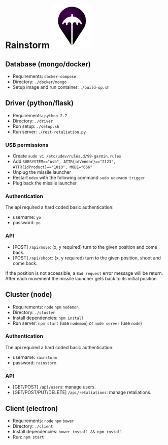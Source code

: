 # Rainstorm ![logo][logo]
[logo]: ./rainstorm-logo.png "logo title"

## Database (mongo/docker)

 - Requirements: `docker-compose`
 - Directory: `./docker/mongo`
 - Setup image and run container: `./build-up.sh`

## Driver (python/flask)

- Requirements: `python 2.7`
- Directory: `./driver`
- Run setup: `./setup.sh`
- Run server: `./rest-retaliation.py`

### USB permissions

- Create `sudo vi /etc/udev/rules.d/99-garmin.rules`
- Add `SUBSYSTEM=="usb", ATTR{idVendor}=="2123", ATTR{idProduct}=="1010", MODE="666"`
- Unplug the missile launcher
- Restart `udev` with the following command `sudo udevadm trigger`
- Plug back the missile launcher

### Authentication

The api required a hard coded basic authentication:
- username: `yo`
- password: `yo`

### API

- [POST] `/api/move`: (x, y required) turn to the given position and come back.
- [POST] `/api/shoot`: (x, y required) turn to the given position, shoot and come back.


If the position is not accessible, a `Bad request` error message will be return.
After each movement the missile launcher gets back to its initial position.

## Cluster (node)

 - Requirements: `node` `npm` `nodemon`
 - Directory: `./cluster`
 - Install dependencies: `npm install`
 - Run server: `npm start` (use `nodemon`) or `node server` (use `node`)

 ### Authentication

 The api required a hard coded basic authentication:
 - username: `rainstorm`
 - password: `rainstorm`

 ### API

 - [GET/POST] `/api/users`: manage users.
 - [GET/POST/PUT/DELETE] `/api/retaliations`: manage retaliations.

## Client (electron)

 - Requirements: `node` `npm` `bower`
 - Directory: `./client`
 - Install dependencies: `bower install && npm install`
 - Run: `npm start`

